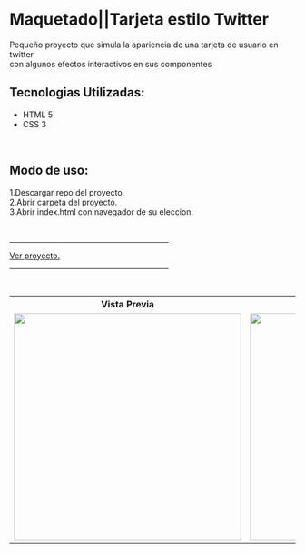 # Maquetado||Tarjeta estilo Twitter
<p>Pequeño proyecto que simula la apariencia de una tarjeta de usuario en twitter<br>con algunos efectos interactivos en sus componentes</p>

<h2>Tecnologias Utilizadas: </h2>
<ul>
    <li>HTML 5</li>
    <li>CSS 3</li>
</ul><br>

<h2>Modo de uso:</h2>
<p>
    1.Descargar repo del proyecto.<br>
    2.Abrir carpeta del proyecto.<br>
    3.Abrir index.html con navegador de su eleccion.
</p><br>

<hr width="280"><a href="https://aressantonio.github.io/Maquetado-Tarjeta-estilo-Twitter/" target="_blank">Ver proyecto.</a><hr width="280"><br>

<table>
    <tr>
        <th>Vista Previa</th>
    </tr>
    <tr>
     <td>
      <img src="https://user-images.githubusercontent.com/99376135/211416819-13efa66e-b494-4d24-b82e-20b508dbb721.png" alt="" width="400">
     </td>
     <td>
      <img src="https://user-images.githubusercontent.com/99376135/211416863-22e33cfd-0508-4ed0-9cef-69a37a668e10.png" alt="" width="400">
     </td>
     <td>
      <img src="https://user-images.githubusercontent.com/99376135/211416895-377d4cb9-f6bb-4e70-9b2c-708783ff95d0.png" alt="" width="400">
     </td>
    </tr>
</table>
